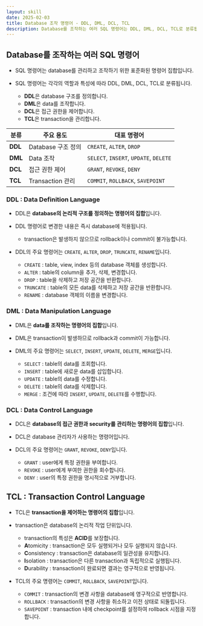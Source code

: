```yaml
---
layout: skill
date: 2025-02-03
title: Database 조작 명령어 - DDL, DML, DCL, TCL
description: Database를 조작하는 여러 SQL 명령어는 DDL, DML, DCL, TCL로 분류됩니다.
---
```



## Database를 조작하는 여러 SQL 명령어

- SQL 명령어는 database를 관리하고 조작하기 위한 표준화된 명령어 집합입니다.

- SQL 명령어는 각각의 역할과 특성에 따라 DDL, DML, DCL, TCL로 분류됩니다.
    - **DDL**은 database 구조를 정의합니다.
    - **DML**은 data를 조작합니다.
    - **DCL**은 접근 권한을 제어합니다.
    - **TCL**은 transaction을 관리합니다.

| 분류 | 주요 용도 | 대표 명령어 |
| --- | --- | --- |
| **DDL** | Database 구조 정의 | `CREATE`, `ALTER`, `DROP` |
| **DML** | Data 조작 | `SELECT`, `INSERT`, `UPDATE`, `DELETE` |
| **DCL** | 접근 권한 제어 | `GRANT`, `REVOKE`, `DENY` |
| **TCL** | Transaction 관리 | `COMMIT`, `ROLLBACK`, `SAVEPOINT` |


### DDL : Data Definition Language

- DDL은 **database의 논리적 구조를 정의하는 명령어의 집합**입니다.

- DDL 명령어로 변경한 내용은 즉시 database에 적용됩니다.
    - transaction은 발생하지 않으므로 rollback이나 commit이 불가능합니다.

- DDL의 주요 명령어는 `CREATE`, `ALTER`, `DROP`, `TRUNCATE`, `RENAME`입니다.
    - `CREATE` : table, view, index 등의 database 객체를 생성합니다.
    - `ALTER` : table의 column을 추가, 삭제, 변경합니다.
    - `DROP` : table을 삭제하고 저장 공간을 반환합니다.
    - `TRUNCATE` : table의 모든 data를 삭제하고 저장 공간을 반환합니다.
    - `RENAME` : database 객체의 이름을 변경합니다.


### DML : Data Manipulation Language

- DML은 **data를 조작하는 명령어의 집합**입니다.

- DML은 transaction이 발생하므로 rollback과 commit이 가능합니다.

- DML의 주요 명령어는 `SELECT`, `INSERT`, `UPDATE`, `DELETE`, `MERGE`입니다.
    - `SELECT` : table의 data를 조회합니다.
    - `INSERT` : table에 새로운 data를 삽입합니다.
    - `UPDATE` : table의 data를 수정합니다.
    - `DELETE` : table의 data를 삭제합니다.
    - `MERGE` : 조건에 따라 `INSERT`, `UPDATE`, `DELETE`를 수행합니다.


### DCL : Data Control Language

- DCL은 **database의 접근 권한과 security를 관리하는 명령어의 집합**입니다.

- DCL은 database 관리자가 사용하는 명령어입니다.

- DCL의 주요 명령어는 `GRANT`, `REVOKE`, `DENY`입니다.
    - `GRANT` : user에게 특정 권한을 부여합니다.
    - `REVOKE` : user에게 부여한 권한을 회수합니다.
    - `DENY` : user의 특정 권한을 명시적으로 거부합니다.


## TCL : Transaction Control Language

- TCL은 **transaction을 제어하는 명령어의 집합**입니다.

- transaction은 database의 논리적 작업 단위입니다.
    - transaction의 특성은 **ACID**를 보장합니다.
    - **A**tomicity : transaction은 모두 실행되거나 모두 실행되지 않습니다.
    - **C**onsistency : transaction은 database의 일관성을 유지합니다.
    - **I**solation : transaction은 다른 transaction과 독립적으로 실행됩니다.
    - **D**urability : transaction이 완료되면 결과는 영구적으로 반영됩니다.

- TCL의 주요 명령어는 `COMMIT`, `ROLLBACK`, `SAVEPOINT`입니다.
    - `COMMIT` : transaction의 변경 사항을 database에 영구적으로 반영합니다.
    - `ROLLBACK` : transaction의 변경 사항을 취소하고 이전 상태로 되돌립니다.
    - `SAVEPOINT` : transaction 내에 checkpoint를 설정하여 rollback 시점을 지정합니다.